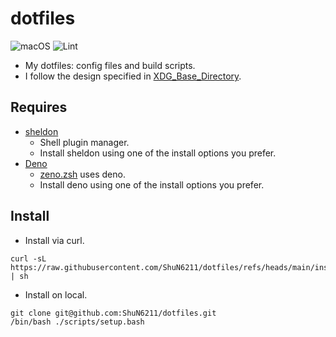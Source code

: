 # dotfiles

![macOS](https://github.com/ShuN6211/dotfiles/workflows/macOS/badge.svg)
![Lint](https://github.com/ShuN6211/dotfiles/workflows/Lint/badge.svg)

- My dotfiles: config files and build scripts.
- I follow the design specified in [XDG_Base_Directory](https://wiki.archlinux.org/title/XDG_Base_Directory).
  
## Requires

- [sheldon](https://github.com/rossmacarthur/sheldon)
  - Shell plugin manager.
  - Install sheldon using one of the install options you prefer.
- [Deno](https://deno.com/)
  - [zeno.zsh](https://github.com/yuki-yano/zeno.zsh) uses deno.
  - Install deno using one of the install options you prefer.

## Install

- Install via curl.

```shell
curl -sL https://raw.githubusercontent.com/ShuN6211/dotfiles/refs/heads/main/install.sh | sh
```

- Install on local.

```shell
git clone git@github.com:ShuN6211/dotfiles.git
/bin/bash ./scripts/setup.bash
```
